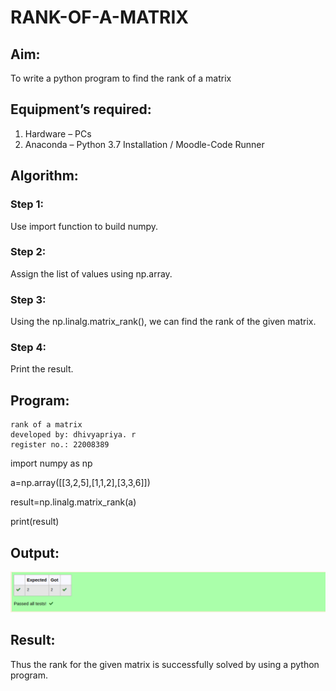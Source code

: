 # RANK-OF-A-MATRIX
## Aim:
To write a python program to find the rank of a matrix
## Equipment’s required:
1. 	Hardware – PCs
2. 	Anaconda – Python 3.7 Installation / Moodle-Code Runner
## Algorithm:
### Step 1: 
Use import function to build numpy.

### Step 2: 
Assign the list of values using np.array.

### Step 3: 
Using the np.linalg.matrix_rank(), we can find the rank of the given matrix.

### Step 4: 
Print the result.

## Program:
```
rank of a matrix
developed by: dhivyapriya. r
register no.: 22008389
```
import numpy as np

a=np.array([[3,2,5],[1,1,2],[3,3,6]])

result=np.linalg.matrix_rank(a)

print(result)

## Output:
![rank](./images/rank.png)

## Result:
Thus the rank for the given matrix is successfully solved by  using a python program.

